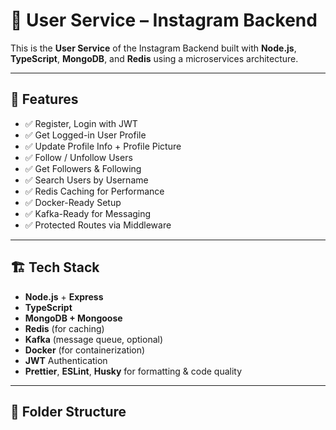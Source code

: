 # 👤 User Service – Instagram Backend

This is the **User Service** of the Instagram Backend built with **Node.js**, **TypeScript**, **MongoDB**, and **Redis** using a microservices architecture.

---

## 🚀 Features

- ✅ Register, Login with JWT
- ✅ Get Logged-in User Profile
- ✅ Update Profile Info + Profile Picture
- ✅ Follow / Unfollow Users
- ✅ Get Followers & Following
- ✅ Search Users by Username
- ✅ Redis Caching for Performance
- ✅ Docker-Ready Setup
- ✅ Kafka-Ready for Messaging
- ✅ Protected Routes via Middleware

---

## 🏗️ Tech Stack

- **Node.js** + **Express**
- **TypeScript**
- **MongoDB + Mongoose**
- **Redis** (for caching)
- **Kafka** (message queue, optional)
- **Docker** (for containerization)
- **JWT** Authentication
- **Prettier**, **ESLint**, **Husky** for formatting & code quality

---

## 📁 Folder Structure

